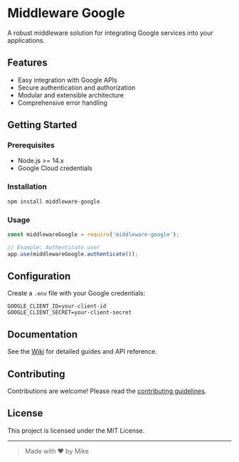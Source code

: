 # Middleware Google

A robust middleware solution for integrating Google services into your applications.

## Features

- Easy integration with Google APIs
- Secure authentication and authorization
- Modular and extensible architecture
- Comprehensive error handling

## Getting Started

### Prerequisites

- Node.js >= 14.x
- Google Cloud credentials

### Installation

```bash
npm install middleware-google
```

### Usage

```js
const middlewareGoogle = require('middleware-google');

// Example: Authenticate user
app.use(middlewareGoogle.authenticate());
```

## Configuration

Create a `.env` file with your Google credentials:

```env
GOOGLE_CLIENT_ID=your-client-id
GOOGLE_CLIENT_SECRET=your-client-secret
```

## Documentation

See the [Wiki](./docs) for detailed guides and API reference.

## Contributing

Contributions are welcome! Please read the [contributing guidelines](./CONTRIBUTING.md).

## License

This project is licensed under the MIT License.

---

> Made with ❤️ by Mike